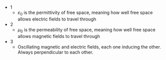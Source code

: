 - 1
	- $\varepsilon_0$ is the permittivity of free space, meaning how well free space allows electric fields to travel through
- 2
	- $\mu_0$ is the permeability of free space, meaning how well free space allows magnetic fields to travel through
- 3
	- Oscillating magnetic and electric fields, each one inducing the other. Always perpendicular to each other.